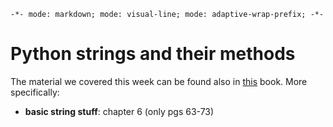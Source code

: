 `-*- mode: markdown; mode: visual-line; mode: adaptive-wrap-prefix; -*-`

# Python strings and their methods

The material we covered this week can be found also in [this](http://bit.ly/1zPh2We) book. More specifically:
* **basic string stuff**: chapter 6 (only pgs 63-73)
